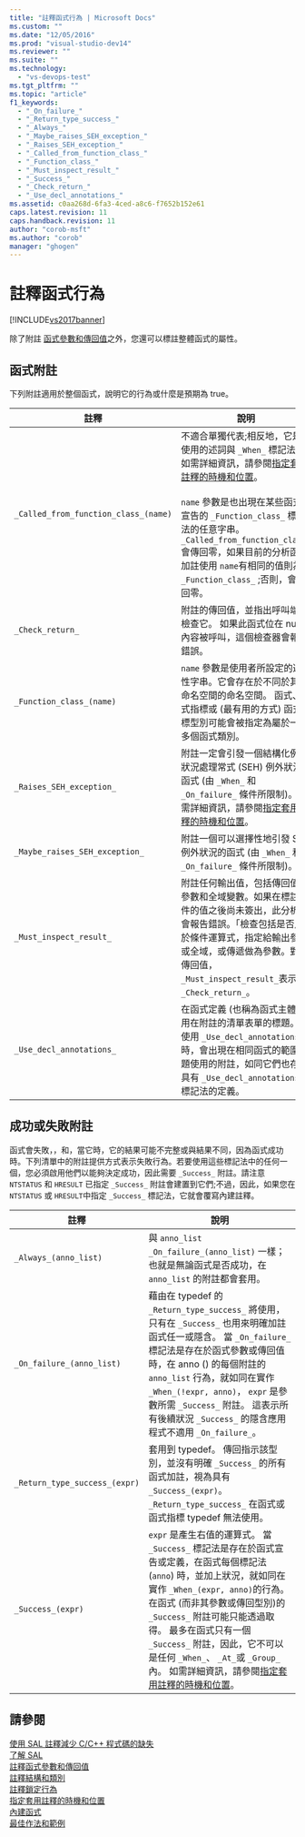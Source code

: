 ```yaml
---
title: "註釋函式行為 | Microsoft Docs"
ms.custom: ""
ms.date: "12/05/2016"
ms.prod: "visual-studio-dev14"
ms.reviewer: ""
ms.suite: ""
ms.technology: 
  - "vs-devops-test"
ms.tgt_pltfrm: ""
ms.topic: "article"
f1_keywords: 
  - "_On_failure_"
  - "_Return_type_success_"
  - "_Always_"
  - "_Maybe_raises_SEH_exception_"
  - "_Raises_SEH_exception_"
  - "_Called_from_function_class_"
  - "_Function_class_"
  - "_Must_inspect_result_"
  - "_Success_"
  - "_Check_return_"
  - "_Use_decl_annotations_"
ms.assetid: c0aa268d-6fa3-4ced-a8c6-f7652b152e61
caps.latest.revision: 11
caps.handback.revision: 11
author: "corob-msft"
ms.author: "corob"
manager: "ghogen"
---
```

# 註釋函式行為
[!INCLUDE[vs2017banner](../code-quality/includes/vs2017banner.md)]

除了附註 [函式參數和傳回值](../code-quality/annotating-function-parameters-and-return-values.md)之外，您還可以標註整體函式的屬性。  
  
## 函式附註  
 下列附註適用於整個函式，說明它的行為或什麼是預期為 true。  
  
|註釋|說明|  
|--------|--------|  
|`_Called_from_function_class_(name)`|不適合單獨代表;相反地，它是所使用的述詞與 `_When_` 標記法。  如需詳細資訊，請參閱[指定套用註釋的時機和位置](../code-quality/specifying-when-and-where-an-annotation-applies.md)。<br /><br /> `name` 參數是也出現在某些函式的宣告的 `_Function_class_` 標記法的任意字串。  `_Called_from_function_class_` 會傳回零，如果目前的分析函式加註使用 `name`有相同的值則為 `_Function_class_` ;否則，會傳回零。|  
|`_Check_return_`|附註的傳回值，並指出呼叫端應檢查它。  如果此函式位在 null 內容被呼叫，這個檢查器會報告錯誤。|  
|`_Function_class_(name)`|`name` 參數是使用者所設定的選擇性字串。它會存在於不同於其他命名空間的命名空間。  函式、函式指標或 \(最有用的方式\) 函式指標型別可能會被指定為屬於一或多個函式類別。|  
|`_Raises_SEH_exception_`|附註一定會引發一個結構化例外狀況處理常式 \(SEH\) 例外狀況的函式 \(由 `_When_` 和 `_On_failure_` 條件所限制\)。  如需詳細資訊，請參閱[指定套用註釋的時機和位置](../code-quality/specifying-when-and-where-an-annotation-applies.md)。|  
|`_Maybe_raises_SEH_exception_`|附註一個可以選擇性地引發 SEH 例外狀況的函式 \(由 `_When_` 和 `_On_failure_` 條件所限制\)。|  
|`_Must_inspect_result_`|附註任何輸出值，包括傳回值、參數和全域變數。如果在標註物件的值之後尚未簽出，此分析器會報告錯誤。「檢查包括是否用於條件運算式，指定給輸出參數或全域，或傳遞做為參數。對於傳回值， `_Must_inspect_result_`表示 `_Check_return_`。|  
|`_Use_decl_annotations_`|在函式定義 \(也稱為函式主體\) 使用在附註的清單表單的標題。 當使用 `_Use_decl_annotations_` 時，會出現在相同函式的範圍標題使用的附註，如同它們也存在具有 `_Use_decl_annotations_` 標記法的定義。|  
  
## 成功或失敗附註  
 函式會失敗，，和，當它時，它的結果可能不完整或與結果不同，因為函式成功時。下列清單中的附註提供方式表示失敗行為。若要使用這些標記法中的任何一個，您必須啟用他們以能夠決定成功，因此需要 `_Success_` 附註。請注意 `NTSTATUS` 和 `HRESULT` 已指定 `_Success_` 附註會建置到它們;不過，因此，如果您在 `NTSTATUS` 或 `HRESULT`中指定 `_Success_` 標記法，它就會覆寫內建註釋。  
  
|註釋|說明|  
|--------|--------|  
|`_Always_(anno_list)`|與 `anno_list _On_failure_(anno_list)` 一樣；也就是無論函式是否成功，在 `anno_list` 的附註都會套用。|  
|`_On_failure_(anno_list)`|藉由在 typedef 的 `_Return_type_success_` 將使用，只有在 `_Success_` 也用來明確加註函式任一或隱含。  當 `_On_failure_` 標記法是存在於函式參數或傳回值時，在 anno \(\) 的每個附註的 `anno_list` 行為，就如同在實作 `_When_(!expr, anno)`， `expr` 是參數所需 `_Success_` 附註。  這表示所有後續狀況 `_Success_` 的隱含應用程式不適用 `_On_failure_`。|  
|`_Return_type_success_(expr)`|套用到 typedef。  傳回指示該型別，並沒有明確 `_Success_` 的所有函式加註，視為具有 `_Success_(expr)`。  `_Return_type_success_` 在函式或函式指標 typedef 無法使用。|  
|`_Success_(expr)`|`expr` 是產生右值的運算式。  當 `_Success_` 標記法是存在於函式宣告或定義，在函式每個標記法 \(`anno`\) 時，並加上狀況，就如同在實作 `_When_(expr, anno)`的行為。  在函式 \(而非其參數或傳回型別\)的`_Success_` 附註可能只能透過取得。  最多在函式只有一個 `_Success_` 附註，因此，它不可以是任何 `_When_`、 `_At_`或 `_Group_`內。  如需詳細資訊，請參閱[指定套用註釋的時機和位置](../code-quality/specifying-when-and-where-an-annotation-applies.md)。|  
  
## 請參閱  
 [使用 SAL 註釋減少 C\/C\+\+ 程式碼的缺失](../code-quality/using-sal-annotations-to-reduce-c-cpp-code-defects.md)   
 [了解 SAL](../code-quality/understanding-sal.md)   
 [註釋函式參數和傳回值](../code-quality/annotating-function-parameters-and-return-values.md)   
 [註釋結構和類別](../code-quality/annotating-structs-and-classes.md)   
 [註釋鎖定行為](../code-quality/annotating-locking-behavior.md)   
 [指定套用註釋的時機和位置](../code-quality/specifying-when-and-where-an-annotation-applies.md)   
 [內建函式](../code-quality/intrinsic-functions.md)   
 [最佳作法和範例](../code-quality/best-practices-and-examples-sal.md)